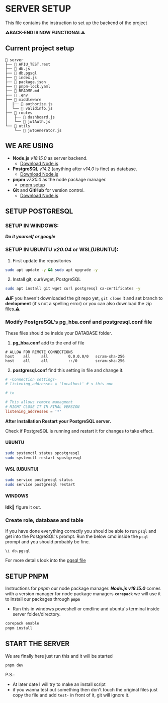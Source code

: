 # SERVER SETUP

This file contains the instruction to set up the backend of the project

**⚠️BACK-END IS NOW FUNCTIONAL⚠️**
## Current project setup

```
📂 server
├── 📄 APIU_TEST.rest
├── 📄 db.js
├── 📄 db.pgsql
├── 📄 index.js
├── 📄 package.json
├── 📄 pnpm-lock.yaml
├── 📄 README.md
├── 📄 .env
├── 📂 middleware
│  ├── 📄 authorize.js
│  └── 📄 validinfo.js
├── 📂 routes
│   ├── 📄 dashboard.js
│   └── 📄 jwtAuth.js
└── 📂 utils
    └── 📄 jwtGenerator.js
```

## WE ARE USING

- **Node.js** *v18.15.0* as server backend.
  - [Download Node.js](https://nodejs.org/en/download)
- **PostgreSQL** *v14.2* (anything after *v14.0* is fine) as database.
  - [Download Node.js](https://www.postgresql.org/download)
- **pnpm** *v7.30.0* as the node package manager.
  - [pnpm setup](#setup-pnpm)
- **Git** and **GitHub** for version control.
  - [Download Node.js](https://git-scm.com/download/win)

## SETUP POSTGRESQL

### SETUP IN WINDOWS:
***Do it yourself or google***

### SETUP IN UBUNTU *v20.04* or WSL(UBUNTU):
1. First update the repositories

```sh
sudo apt update -y && sudo apt upgrade -y
```

2. Install git, curl/wget, PostgreSQL

```sh
sudo apt install git wget curl postgresql ca-certificates -y
```

⚠️**IF** you haven't downloaded the git repo yet, `git clone` it and set branch to **devlopment** (it's not a spelling error) or you can also download the zip files.⚠️

### Modify PostgreSQL's pg_hba.conf and postgresql.conf file

These files should be inside your DATABASE folder.

1. **pg_hba.conf** add to the end of file

```
# ALLOW FOR REMOTE CONNECTIONS
host    all     all         0.0.0.0/0   scram-sha-256
host    all     all         ::/0        scram-sha-256
```

2. **postgresql.conf** find this setting in file and change it.

```conf
# -Connection settings-
# listening_addresses = 'localhost' # < this one

# to

# This allows remote managment 
# MIGHT CLOSE IT IN FINAL VERSION
listening_addresses = '*'
```

**After Installation Restart your PostgreSQL server.**

Check if PostgreSQL is running and restart it for changes to take effect.

#### UBUNTU

```sh
sudo systemctl status spostgresql
sudo systemctl restart spostgresql
```

#### WSL (UBUNTU)

```sh
sudo service postgresql status
sudo service postgresql restart
```

#### WINDOWS

**Idk🗿** figure it out.

### Create role, database and table

If you have done everything correctly you should be able to run `psql` and get into the PostgreSQL's prompt. Run the below cmd inside the `psql` prompt and you should probably be fine.

```
\i db.pgsql
```

For more details look into the [pgsql file](./db.pgsql)

## SETUP PNPM

Instructions for *pnpm* our node package manager. ***Node.js v18.15.0*** comes with a version manager for node package managers **`corepack`** we will use it to install our packages through **`pnpm`**

- Run this in windows poweshell or cmdline and ubuntu's terminal inside server folder/directory.

```sh
corepack enable
pnpm install
```

## START THE SERVER

<!--
Create a `.evn` file inside the root directory for jwt secret.

Inside ***.env*** file

```conf
jwtSecret="<you_screat>"
# jwtSecret="I_am_BATMAN"
```
-->

We are finally here just run this and it will be started

```
pnpm dev
```

P.S.:
- At later date I will try to make an install script
- if you wanna test out something then don't touch the original files just copy the file and add `test-` in front of it, git will ignore it.
